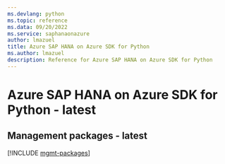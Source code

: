 ```yaml
---
ms.devlang: python
ms.topic: reference
ms.data: 09/20/2022
ms.service: saphanaonazure
author: lmazuel
title: Azure SAP HANA on Azure SDK for Python
ms.author: lmazuel
description: Reference for Azure SAP HANA on Azure SDK for Python
---
```

# Azure SAP HANA on Azure SDK for Python - latest

## Management packages - latest
[!INCLUDE [mgmt-packages](sap-hana-on-azure-mgmt-index.md)]